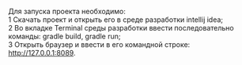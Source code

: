 Для запуска проекта необходимо:<br/>
1 Скачать проект и открыть его в среде разработки intellij idea;<br/>
2 Во вкладке Terminal среды разработки ввести последовательно команды: gradle build, gradle run;<br/>
3 Открыть браузер и ввести в его командной строке: http://127.0.0.1:8089.
